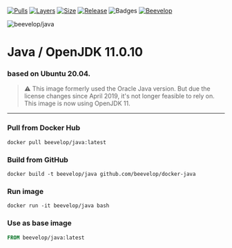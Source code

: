 [![Pulls](https://shields.beevelop.com/docker/pulls/beevelop/java.svg?style=flat-square)](https://links.beevelop.com/d-java)
[![Layers](https://shields.beevelop.com/docker/image/layers/beevelop/java/latest.svg?style=flat-square)](https://links.beevelop.com/d-java)
[![Size](https://shields.beevelop.com/docker/image/size/beevelop/java/latest.svg?style=flat-square)](https://links.beevelop.com/d-java)
[![Release](https://shields.beevelop.com/github/release/beevelop/docker-java.svg?style=flat-square)](https://github.com/beevelop/docker-java/releases)
![Badges](https://shields.beevelop.com/badge/badges-7-brightgreen.svg?style=flat-square)
[![Beevelop](https://links.beevelop.com/honey-badge)](https://beevelop.com)

![beevelop/java](/icon.png?raw=true)

# Java / OpenJDK 11.0.10

### based on Ubuntu 20.04.

> ⚠ This image formerly used the Oracle Java version. But due the license changes since April 2019, it's not longer feasible to rely on. This image is now using OpenJDK 11.

---

### Pull from Docker Hub

```
docker pull beevelop/java:latest
```

### Build from GitHub

```
docker build -t beevelop/java github.com/beevelop/docker-java
```

### Run image

```
docker run -it beevelop/java bash
```

### Use as base image

```Dockerfile
FROM beevelop/java:latest
```
